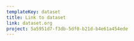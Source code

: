 ```yaml
---
templateKey: dataset
title: Link to dataset
link: dataset.org
project: 5a5951d7-f3db-5df0-b21d-b4e61a454ede
---
```

